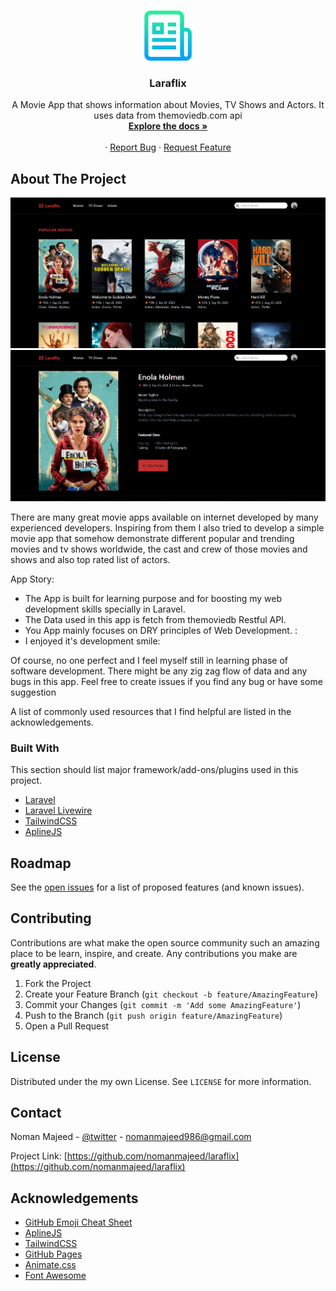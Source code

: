 <!-- PROJECT LOGO -->
<br />
<p align="center">
  <a href="https://github.com/othneildrew/Best-README-Template">
    <img src="github images/logo.png" alt="Logo" width="80" height="80">
  </a>

  <h3 align="center">Laraflix</h3>

  <p align="center">
    A Movie App that shows information about Movies, TV Shows and Actors. It uses data from themoviedb.com api
    <br />
    <a href="https://github.com/nomanmajeed/laraflix"><strong>Explore the docs »</strong></a>
    <br />
    <br />
    ·
    <a href="https://github.com/nomanmajeed/laraflix/issues">Report Bug</a>
    ·
    <a href="https://github.com/nomanmajeed/laraflix/issues">Request Feature</a>
  </p>
</p>


<!-- ABOUT THE PROJECT -->
## About The Project

<img src="github images//movies-page.JPG" alt="image">

<img src="github images//movie-page.JPG" alt="image">


There are many great movie apps available on internet developed by many experienced developers. Inspiring from them I also tried to develop a simple movie app that somehow demonstrate different popular and trending movies and tv shows worldwide, the cast and crew of those movies and shows and also top rated list of actors. 

App Story:
* The App is built for learning purpose and for boosting my web development skills specially in Laravel.
* The Data used in this app is fetch from themoviedb Restful API. 
* You App mainly focuses on DRY principles of Web Development. :
* I enjoyed it's development smile:

Of course, no one perfect and I feel myself still in learning phase of software development. There might be any zig zag flow of data and any bugs in this app. Feel free to create issues if you find any bug or have some suggestion

A list of commonly used resources that I find helpful are listed in the acknowledgements.

### Built With
This section should list major framework/add-ons/plugins used in this project.
* [Laravel](https://laravel.com)
* [Laravel Livewire](https://laravel-livewire.com/)
* [TailwindCSS](https://tailwindcss.com)
* [AplineJS](https://github.com/alpinejs/alpine)


<!-- ROADMAP -->
## Roadmap

See the [open issues](https://github.com/nomanmajeed/laraflix/issues) for a list of proposed features (and known issues).



<!-- CONTRIBUTING -->
## Contributing

Contributions are what make the open source community such an amazing place to be learn, inspire, and create. Any contributions you make are **greatly appreciated**.

1. Fork the Project
2. Create your Feature Branch (`git checkout -b feature/AmazingFeature`)
3. Commit your Changes (`git commit -m 'Add some AmazingFeature'`)
4. Push to the Branch (`git push origin feature/AmazingFeature`)
5. Open a Pull Request



<!-- LICENSE -->
## License

Distributed under the my own License. See `LICENSE` for more information.



<!-- CONTACT -->
## Contact

Noman Majeed - [@twitter](https://twitter.com/nomanmajeed986) - nomanmajeed986@gmail.com

Project Link: [https://github.com/nomanmajeed/laraflix](https://github.com/nomanmajeed/laraflix)



## Acknowledgements
* [GitHub Emoji Cheat Sheet](https://www.webpagefx.com/tools/emoji-cheat-sheet)
* [AplineJS](https://github.com/alpinejs/alpine)
* [TailwindCSS](https://tailwindcss.com)
* [GitHub Pages](https://pages.github.com)
* [Animate.css](https://daneden.github.io/animate.css)
* [Font Awesome](https://fontawesome.com)

<!-- ACKNOWLEDGEMENTS 
## Acknowledgements
* [GitHub Emoji Cheat Sheet](https://www.webpagefx.com/tools/emoji-cheat-sheet)
* [Img Shields](https://shields.io)
* [Choose an Open Source License](https://choosealicense.com)
* [GitHub Pages](https://pages.github.com)
* [Animate.css](https://daneden.github.io/animate.css)
* [Loaders.css](https://connoratherton.com/loaders)
* [Slick Carousel](https://kenwheeler.github.io/slick)
* [Smooth Scroll](https://github.com/cferdinandi/smooth-scroll)
* [Sticky Kit](http://leafo.net/sticky-kit)
* [JVectorMap](http://jvectormap.com)
* [Font Awesome](https://fontawesome.com)
-->




<!-- MARKDOWN LINKS & IMAGES -->
<!-- https://www.markdownguide.org/basic-syntax/#reference-style-links 
[contributors-shield]: https://img.shields.io/github/contributors/othneildrew/Best-README-Template.svg?style=flat-square
[contributors-url]: https://github.com/othneildrew/Best-README-Template/graphs/contributors
[forks-shield]: https://img.shields.io/github/forks/othneildrew/Best-README-Template.svg?style=flat-square
[forks-url]: https://github.com/othneildrew/Best-README-Template/network/members
[stars-shield]: https://img.shields.io/github/stars/othneildrew/Best-README-Template.svg?style=flat-square
[stars-url]: https://github.com/othneildrew/Best-README-Template/stargazers
[issues-shield]: https://img.shields.io/github/issues/othneildrew/Best-README-Template.svg?style=flat-square
[issues-url]: https://github.com/othneildrew/Best-README-Template/issues
[license-shield]: https://img.shields.io/github/license/othneildrew/Best-README-Template.svg?style=flat-square
[license-url]: https://github.com/othneildrew/Best-README-Template/blob/master/LICENSE.txt
[linkedin-shield]: https://img.shields.io/badge/-LinkedIn-black.svg?style=flat-square&logo=linkedin&colorB=555
[linkedin-url]: https://linkedin.com/in/othneildrew
[product-screenshot]: images/screenshot.png -->
